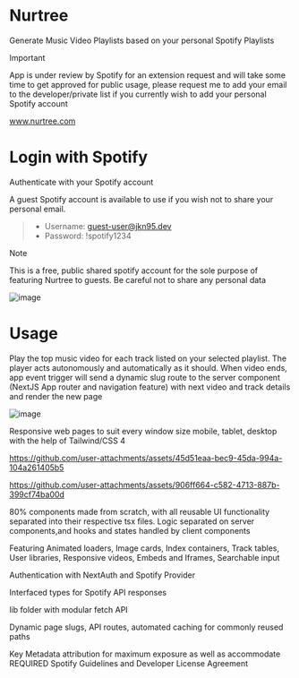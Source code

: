# Nurtree 
Generate Music Video Playlists based on your personal Spotify Playlists
> [!IMPORTANT]
> App is under review by Spotify for an extension request and will take some time to get approved for public usage, please request me to add your email to the developer/private list if you currently wish to add your personal Spotify account

www.nurtree.com

# Login with Spotify
Authenticate with your Spotify account

A guest Spotify account is available to use if you wish not to share your personal email.
  > - Username: guest-user@jkn95.dev
  > - Password: !spotify1234

> [!NOTE]
> This is a free, public shared spotify account for the sole purpose of featuring Nurtree to guests. Be careful not to share any personal data

![image](https://github.com/user-attachments/assets/24a097af-402a-47c0-993b-1abd5a9c7a3a)

# Usage
Play the top music video for each track listed on your selected playlist. The player acts autonomously and automatically as it should. When video ends, app event trigger will send a dynamic slug route to the server component (NextJS App router and navigation feature) with next video and track details and render the new page

![image](https://github.com/user-attachments/assets/920b7369-e8a3-4f14-9cda-81e4180f1c01)

Responsive web pages to suit every window size mobile, tablet, desktop with the help of Tailwind/CSS 4

https://github.com/user-attachments/assets/45d51eaa-bec9-45da-994a-104a261405b5

https://github.com/user-attachments/assets/906ff664-c582-4713-887b-399cf74ba00d

80% components made from scratch, with all reusable UI functionality separated into their respective tsx files. Logic separated on server components,and hooks and states handled by client components

Featuring Animated loaders, Image cards, Index containers, Track tables, User libraries, Responsive videos, Embeds and Iframes, Searchable input

Authentication with NextAuth and Spotify Provider

Interfaced types for Spotify API responses

lib folder with modular fetch API

Dynamic page slugs, API routes, automated caching for commonly reused paths

Key Metadata attribution for maximum exposure as well as accommodate REQUIRED Spotify Guidelines and Developer License Agreement




